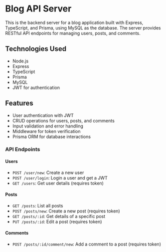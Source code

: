 # Blog API Server

This is the backend server for a blog application built with Express, TypeScript, and Prisma, using MySQL as the database. The server provides RESTful API endpoints for managing users, posts, and comments.

## Technologies Used
- Node.js
- Express
- TypeScript
- Prisma
- MySQL
- JWT for authentication

## Features
- User authentication with JWT
- CRUD operations for users, posts, and comments
- Input validation and error handling
- Middleware for token verification
- Prisma ORM for database interactions

### API Endpoints
#### Users
- `POST /user/new`: Create a new user
- `POST /user/login`: Login a user and get a JWT
- `GET /users`: Get user details (requires token)

#### Posts
- `GET /posts`: List all posts
- `POST /posts/new`: Create a new post (requires token)
- `GET /posts/:id`: Get details of a specific post
- `PUT /posts/:id`: Edit a post (requires token)

#### Comments
- `POST /posts/:id/comment/new`: Add a comment to a post (requires token)

